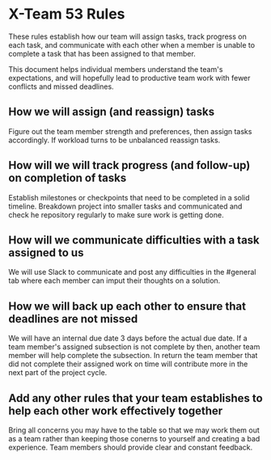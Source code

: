# X-Team 53 Rules

These rules establish how our team will assign tasks,
track progress on each task, and communicate with each other 
when a member is unable to complete a task that has been assigned to that member.

This document helps individual members understand the team's expectations,
and will hopefully lead to productive team work with fewer conflicts
and missed deadlines.

## How we will assign (and reassign) tasks
Figure out the team member strength and preferences, then assign tasks accordingly. If workload turns to be unbalanced reassign tasks.


## How will we will track progress (and follow-up) on completion of tasks
Establish milestones or checkpoints that need to be completed in a solid timeline.
Breakdown project into smaller tasks and communicated and check he repository regularly to make sure work is getting done.


## How will we communicate difficulties with a task assigned to us
We will use Slack to communicate and post any difficulties in the #general tab where
each member can imput their thoughts on a solution.


## How we will back up each other to ensure that deadlines are not missed
We will have an internal due date 3 days before the actual due date. If a team member's assigned subsection is not complete by then, another team member will help complete the subsection. In return the team member that did not complete their assigned work on time will contribute more in the next part of the project cycle.


## Add any other rules that your team establishes to help each other work effectively together
Bring all concerns you may have to the table so that we may work them out as a team rather than keeping those conerns to yourself and creating a bad experience.
Team members should provide clear and constant feedback.

